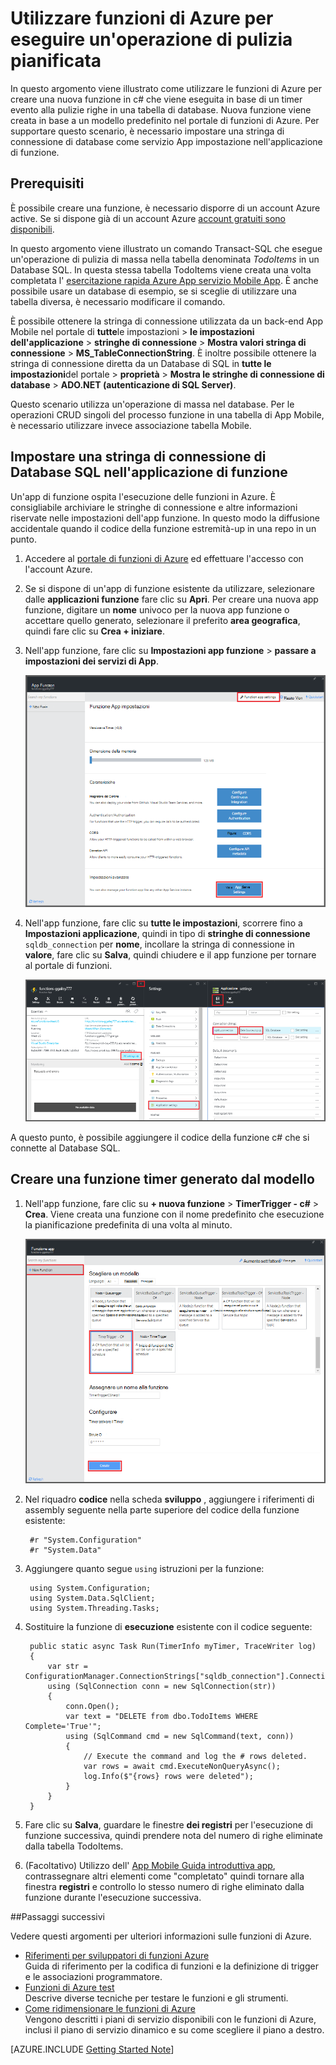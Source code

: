 <properties
   pageTitle="Utilizzare funzioni di Azure per eseguire un'operazione di pulizia pianificata | Microsoft Azure"
   description="Utilizzare le funzioni di Azure creare una funzione c# che viene eseguita in base di un timer evento."
   services="functions"
   documentationCenter="na"
   authors="ggailey777"
   manager="erikre"
   editor=""
   tags=""
   />

<tags
   ms.service="functions"
   ms.devlang="multiple"
   ms.topic="article"
   ms.tgt_pltfrm="multiple"
   ms.workload="na"
   ms.date="09/26/2016"
   ms.author="glenga"/>
   
# <a name="use-azure-functions-to-perform-a-scheduled-clean-up-task"></a>Utilizzare funzioni di Azure per eseguire un'operazione di pulizia pianificata

In questo argomento viene illustrato come utilizzare le funzioni di Azure per creare una nuova funzione in c# che viene eseguita in base di un timer evento alla pulizie righe in una tabella di database. Nuova funzione viene creata in base a un modello predefinito nel portale di funzioni di Azure. Per supportare questo scenario, è necessario impostare una stringa di connessione di database come servizio App impostazione nell'applicazione di funzione. 

## <a name="prerequisites"></a>Prerequisiti 

È possibile creare una funzione, è necessario disporre di un account Azure active. Se si dispone già di un account Azure [account gratuiti sono disponibili](https://azure.microsoft.com/free/).

In questo argomento viene illustrato un comando Transact-SQL che esegue un'operazione di pulizia di massa nella tabella denominata *TodoItems* in un Database SQL. In questa stessa tabella TodoItems viene creata una volta completata l' [esercitazione rapida Azure App servizio Mobile App](../app-service-mobile/app-service-mobile-ios-get-started.md). È anche possibile usare un database di esempio, se si sceglie di utilizzare una tabella diversa, è necessario modificare il comando.

È possibile ottenere la stringa di connessione utilizzata da un back-end App Mobile nel portale di **tutte**le impostazioni > **le impostazioni dell'applicazione** > **stringhe di connessione** > **Mostra valori stringa di connessione** > **MS_TableConnectionString**. È inoltre possibile ottenere la stringa di connessione diretta da un Database di SQL in **tutte le impostazioni**del portale > **proprietà** > **Mostra le stringhe di connessione di database** > **ADO.NET (autenticazione di SQL Server)**.

Questo scenario utilizza un'operazione di massa nel database. Per le operazioni CRUD singoli del processo funzione in una tabella di App Mobile, è necessario utilizzare invece associazione tabella Mobile.

## <a name="set-a-sql-database-connection-string-in-the-function-app"></a>Impostare una stringa di connessione di Database SQL nell'applicazione di funzione

Un'app di funzione ospita l'esecuzione delle funzioni in Azure. È consigliabile archiviare le stringhe di connessione e altre informazioni riservate nelle impostazioni dell'app funzione. In questo modo la diffusione accidentale quando il codice della funzione estremità-up in una repo in un punto. 

1. Accedere al [portale di funzioni di Azure](https://functions.azure.com/signin) ed effettuare l'accesso con l'account Azure.

2. Se si dispone di un'app di funzione esistente da utilizzare, selezionare dalle **applicazioni funzione** fare clic su **Apri**. Per creare una nuova app funzione, digitare un **nome** univoco per la nuova app funzione o accettare quello generato, selezionare il preferito **area geografica**, quindi fare clic su **Crea + iniziare**. 

3. Nell'app funzione, fare clic su **Impostazioni app funzione** > **passare a impostazioni dei servizi di App**. 

    ![Blade impostazioni app di funzione](./media/functions-create-an-event-processing-function/functions-app-service-settings.png)

4. Nell'app funzione, fare clic su **tutte le impostazioni**, scorrere fino a **Impostazioni applicazione**, quindi in tipo di **stringhe di connessione** `sqldb_connection` per **nome**, incollare la stringa di connessione in **valore**, fare clic su **Salva**, quindi chiudere e il app funzione per tornare al portale di funzioni.

    ![Stringa di connessione di impostazione del servizio di App](./media/functions-create-an-event-processing-function/functions-app-service-settings-connection-strings.png)

A questo punto, è possibile aggiungere il codice della funzione c# che si connette al Database SQL.

## <a name="create-a-timer-triggered-function-from-the-template"></a>Creare una funzione timer generato dal modello

1. Nell'app funzione, fare clic su **+ nuova funzione** > **TimerTrigger - c#** > **Crea**. Viene creata una funzione con il nome predefinito che esecuzione la pianificazione predefinita di una volta al minuto. 

    ![Creare una nuova funzione attivate timer](./media/functions-create-an-event-processing-function/functions-create-new-timer-trigger.png)

2. Nel riquadro **codice** nella scheda **sviluppo** , aggiungere i riferimenti di assembly seguente nella parte superiore del codice della funzione esistente:

        #r "System.Configuration"
        #r "System.Data"

3. Aggiungere quanto segue `using` istruzioni per la funzione:

        using System.Configuration;
        using System.Data.SqlClient;
        using System.Threading.Tasks; 

4. Sostituire la funzione di **esecuzione** esistente con il codice seguente:

        public static async Task Run(TimerInfo myTimer, TraceWriter log)
        {
            var str = ConfigurationManager.ConnectionStrings["sqldb_connection"].ConnectionString;
            using (SqlConnection conn = new SqlConnection(str))
            {
                conn.Open();
                var text = "DELETE from dbo.TodoItems WHERE Complete='True'";
                using (SqlCommand cmd = new SqlCommand(text, conn))
                {
                    // Execute the command and log the # rows deleted.
                    var rows = await cmd.ExecuteNonQueryAsync();
                    log.Info($"{rows} rows were deleted");
                }
            }
        }

5. Fare clic su **Salva**, guardare le finestre **dei registri** per l'esecuzione di funzione successiva, quindi prendere nota del numero di righe eliminate dalla tabella TodoItems.

6. (Facoltativo) Utilizzo dell' [App Mobile Guida introduttiva app](../app-service-mobile/app-service-mobile-ios-get-started.md), contrassegnare altri elementi come "completato" quindi tornare alla finestra **registri** e controllo lo stesso numero di righe eliminato dalla funzione durante l'esecuzione successiva. 

##<a name="next-steps"></a>Passaggi successivi

Vedere questi argomenti per ulteriori informazioni sulle funzioni di Azure.

+ [Riferimenti per sviluppatori di funzioni Azure](functions-reference.md)  
Guida di riferimento per la codifica di funzioni e la definizione di trigger e le associazioni programmatore.
+ [Funzioni di Azure test](functions-test-a-function.md)  
Descrive diverse tecniche per testare le funzioni e gli strumenti.
+ [Come ridimensionare le funzioni di Azure](functions-scale.md)  
Vengono descritti i piani di servizio disponibili con le funzioni di Azure, inclusi il piano di servizio dinamico e su come scegliere il piano a destro.  

[AZURE.INCLUDE [Getting Started Note](../../includes/functions-get-help.md)]